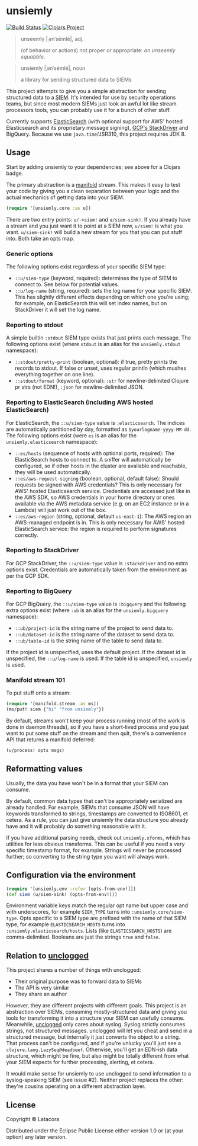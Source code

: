 # unsiemly

[![Build Status](https://travis-ci.org/latacora/unsiemly.svg?branch=master)](https://travis-ci.org/latacora/unsiemly)
[![Clojars Project](https://img.shields.io/clojars/v/com.latacora/unsiemly.svg)](https://clojars.org/com.latacora/unsiemly)

> unseemly |ˌənˈsēmlē|, adj.
>
> (of behavior or actions) not proper or appropriate: *an unseemly squabble*.

> unsiemly |ˌənˈsēmlē|, noun
>
> a library for sending structured data to SIEMs

This project attempts to give you a simple abstraction for sending structured
data to a <abbr title="security information and event management">SIEM</abbr>.
It's intended for use by security operations teams, but since most modern SIEMs
just look an awful lot like stream processors tools, you can probably use it
for a bunch of other stuff.

Currently supports [ElasticSearch][es] (with optional support for AWS' hosted
Elasticsearch and its proprietary message signing), [GCP's
StackDriver][gcpsd] and BigQuery. Because we use `java.time`/JSR310, this project requires
JDK 8.

## Usage

Start by adding unsiemly to your dependencies; see above for a Clojars badge.

The primary abstraction is a [manifold][manifold] stream. This makes it easy to
test your code by giving you a clean separation between your logic and the
actual mechanics of getting data into your SIEM.

```clojure
(require '[unsiemly.core :as u])
```

There are two entry points: `u/->siem!` and `u/siem-sink!`. If you already have
a stream and you just want it to point at a SIEM now, `u/siem!` is what you
want. `u/siem-sink!` will build a new stream for you that you can put stuff
into. Both take an opts map.

### Generic options

The following options exist regardless of your specific SIEM type:

   * `::u/siem-type` (keyword, required): determines the type of SIEM to connect
     to. See below for potential values.
   * `::u/log-name` (string, required): sets the log name for your specific
     SIEM. This has slightly different effects depending on which one you're
     using; for example, on ElasticSearch this will set index names, but on
     StackDriver it will set the log name.

### Reporting to stdout

A simple builtin `:stdout` SIEM type exists that just prints each message. The
following options exist (where `stdout` is an alias for the `unsiemly.stdout`
namespace):

   * `::stdout/pretty-print` (boolean, optional): if true, pretty prints the
     records to stdout. If false or unset, uses regular println (which mushes
     everything together on one line).
   * `::stdout/format` (keyword, optional): `:str` for newline-delimited Clojure
     pr strs (not EDN!), `:json` for newline-delimited JSON.

### Reporting to ElasticSearch (including AWS hosted ElasticSearch)

For ElasticSearch, the `::u/siem-type` value is `:elasticsearch`. The indices
are automatically partitioned by day, formatted as `$yourlogname-yyyy-MM-dd`.
The following options exist (were `es` is an alias for the
`unsiemly.elasticsearch` namespace):

   * `::es/hosts` (sequence of hosts with optional ports, required): The
     ElasticSearch hosts to connect to. A sniffer will automatically be
     configured, so if other hosts in the cluster are available and reachable,
     they will be used automatically.
   * `::es/aws-request-signing` (boolean, optional, default false): Should
     requests be signed with AWS credentials? This is only necessary for AWS'
     hosted Elasticsearch service. Credentials are accessed just like in the AWS
     SDK, so AWS credentials in your home directory or ones available via the
     AWS metadata service (e.g. on an EC2 instance or in a Lambda) will just
     work out of the box.
   * `::es/aws-region` (string, optional, default `us-east-1`): The AWS region
     an AWS-managed endpoint is in. This is only necessary for AWS' hosted
     ElasticSearch service: the region is required to perform signatures
     correctly.

### Reporting to StackDriver

For GCP StackDriver, the `::u/siem-type` value is `:stackdriver` and no extra
options exist. Credentials are automatically taken from the environment as per
the GCP SDK.

### Reporting to BigQuery

For GCP BigQuery, the `::u/siem-type` value is `:bigquery` and the following
extra options exist (where `:ub` is an alias for the `unsiemly.bigquery`
namespace):

  * `::ub/project-id` is the string name of the project to send data to.
  * `::ub/dataset-id` is the string name of the dataset to send data to.
  * `::ub/table-id` is the string name of the table to send data to.

If the project id is unspecified, uses the default project. If the dataset id is
unspecified, the `::u/log-name` is used. If the table id is unspecified,
`unsiemly` is used.

### Manifold stream 101

To put stuff onto a stream:

```clojure
(require '[manifold.stream :as ms])
(ms/put! siem {"hi" "from unsiemly"})
```

By default, streams won't keep your process running (most of the work is done in
daemon threads), so if you have a short-lived process and you just want to put
some stuff on the stream and then quit, there's a convenience API that returns a
manifold deferred:

```clojure
(u/process! opts msgs)
```

## Reformatting values

Usually, the data you have won't be in a format that your SIEM can consume.

By default, common data types that can't be appropriately serialized are already
handled. For example, SIEMs that consume JSON will have keywords transformed to
strings, timestamps are converted to ISO8601, et cetera. As a rule, you can just
give unsiemly the data structure you already have and it will probably do
something reasonable with it.

If you have additional parsing needs, check out `unsiemly.xforms`, which has
utilities for less obvious transforms. This can be useful if you need a very
specific timestamp format, for example. Strings will never be processed further;
so converting to the string type you want will always work.

## Configuration via the environment

```clojure
(require '[unsiemly.env :refer [opts-from-env!]])
(def siem (u/siem-sink! (opts-from-env!)))
```

Environment variable keys match the regular opt name but upper case and with
underscores, for example `SIEM_TYPE` turns into `:unsiemly.core/siem-type`. Opts
specific to a SIEM type are prefixed with the name of that SIEM type, for
example `ELASTICSEARCH_HOSTS` turns into `:unsiemly.elasticsearch/hosts`. Lists
(like `ELASTICSEARCH_HOSTS`) are comma-delimited. Booleans are just the strings
`true` and `false`.

## Relation to [unclogged][unclogged]

This project shares a number of things with unclogged:

* Their original purpose was to forward data to SIEMs
* The API is very similar
* They share an author

However, they are different projects with different goals. This project is an
abstraction over SIEMs, consuming mostly-structured data and giving you tools
for transforming it into a structure your SIEM can usefully consume.
Meanwhile, [unclogged][unclogged] only cares about syslog. Syslog strictly
consumes strings, not structured messages. unclogged will let you cheat and send
in a structured message, but internally it just converts the object to a string.
That process can't be configured, and if you're unlucky you'll just see a
`clojure.lang.LazySeq@deadbeef`. Otherwise, you'll get an EDN-ish data
structure, which might be fine, but also might be totally different from what
your SIEM expects for further processing, alerting, et cetera.

It would make sense for unsiemly to use unclogged to send information to a
syslog-speaking SIEM (see issue #2). Neither project replaces the other: they're
cousins operating on a different abstraction layer.

## License

Copyright © Latacora

Distributed under the Eclipse Public License either version 1.0 or (at
your option) any later version.

[unclogged]: https://github.com/RackSec/unclogged
[es]: https://www.elastic.co/
[gcpsd]: https://cloud.google.com/stackdriver/
[manifold]: https://github.com/ztellman/manifold
[specter]: https://github.com/nathanmarz/specter
